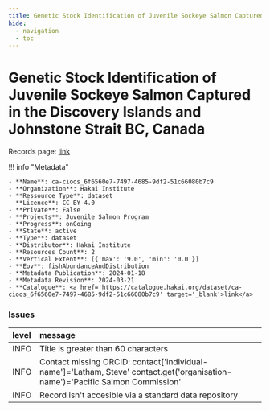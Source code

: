 ```yaml
---
title: Genetic Stock Identification of Juvenile Sockeye Salmon Captured in the Discovery Islands and Johnstone Strait BC, Canada
hide:
  - navigation
  - toc
---
```


# Genetic Stock Identification of Juvenile Sockeye Salmon Captured in the Discovery Islands and Johnstone Strait BC, Canada

Records page: <a href='https://catalogue.hakai.org/dataset/ca-cioos_6f6560e7-7497-4685-9df2-51c66080b7c9' target='_blank'>link</a>

<div id='map'></div>

!!! info "Metadata"
    
    - **Name**: ca-cioos_6f6560e7-7497-4685-9df2-51c66080b7c9 
    - **Organization**: Hakai Institute 
    - **Ressource Type**: dataset 
    - **Licence**: CC-BY-4.0 
    - **Private**: False 
    - **Projects**: Juvenile Salmon Program 
    - **Progress**: onGoing 
    - **State**: active 
    - **Type**: dataset 
    - **Distributor**: Hakai Institute 
    - **Resources Count**: 2 
    - **Vertical Extent**: [{'max': '9.0', 'min': '0.0'}] 
    - **Eov**: fishAbundanceAndDistribution 
    - **Metadata Publication**: 2024-01-18 
    - **Metadata Revision**: 2024-03-21 
    - **Catalogue**: <a href='https://catalogue.hakai.org/dataset/ca-cioos_6f6560e7-7497-4685-9df2-51c66080b7c9' target='_blank'>link</a> 

### Issues

| level   | message                                                                                                                        |
|:--------|:-------------------------------------------------------------------------------------------------------------------------------|
| INFO    | Title is greater than 60 characters                                                                                            |
| INFO    | Contact missing ORCID: contact['individual-name']='Latham, Steve' contact.get('organisation-name')='Pacific Salmon Commission' |
| INFO    | Record isn't accesible via a standard data repository                                                                          |

<script>
   document.addEventListener("DOMContentLoaded", function() {
    var map = L.map('map').setView([51.505, -125.09], 5);
    L.tileLayer('https://tile.openstreetmap.org/{z}/{x}/{y}.png', {
        maxZoom: 19,
        attribution: '&copy; <a href="http://www.openstreetmap.org/copyright">OpenStreetMap</a>'
    }).addTo(map);
    var geojsonFeature = {
        "type": "Feature",
        "properties": {
            "name" : "Genetic Stock Identification of Juvenile Sockeye Salmon Captured in the Discovery Islands and Johnstone Strait BC, Canada"
        },
        "geometry": {'type': 'Polygon', 'coordinates': [[[-127.0, 49.88], [-124.4, 49.88], [-124.4, 50.84], [-127.0, 50.84], [-127.0, 49.88]]]}
    }
    L.geoJSON(geojsonFeature).addTo(map);
   })
</script>